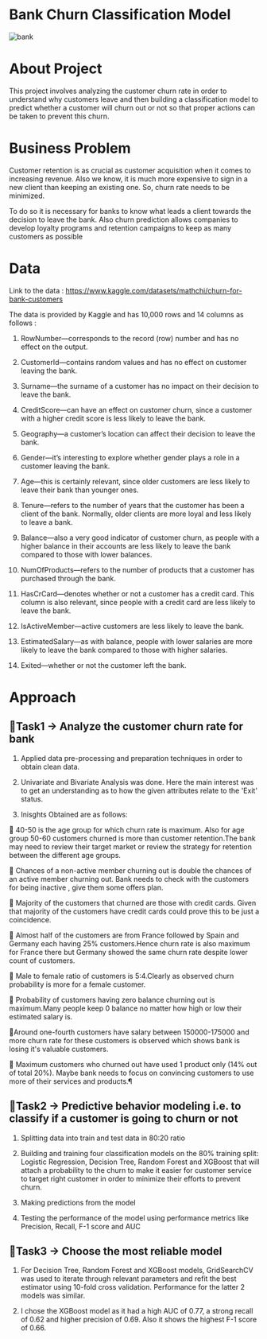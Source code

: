 # Bank Churn Classification Model

![bank](https://static3.depositphotos.com/1003902/164/i/600/depositphotos_1649358-stock-photo-bank.jpg)

# About Project
This project involves analyzing the customer churn rate in order to understand why customers leave and then building a classification model to predict whether a customer will churn out or not so that proper actions can be taken to prevent this churn.

# Business Problem

Customer retention is as crucial as customer acquisition when it comes to increasing revenue. Also we know, it is much more expensive to sign in a new client than keeping an existing one. So, churn rate needs to be minimized.

To do so it is necessary for banks to know what leads a client towards the decision to leave the bank. Also churn prediction allows companies to develop loyalty programs and retention campaigns to keep as many customers as possible 

# Data

Link to the data : https://www.kaggle.com/datasets/mathchi/churn-for-bank-customers

The data is provided by Kaggle and has 10,000 rows and 14 columns as follows :

1. RowNumber—corresponds to the record (row) number and has no effect on the output.

2. CustomerId—contains random values and has no effect on customer leaving the bank.

3. Surname—the surname of a customer has no impact on their decision to leave the bank.

4. CreditScore—can have an effect on customer churn, since a customer with a higher credit score is less likely to leave the bank.

5. Geography—a customer’s location can affect their decision to leave the bank.

6. Gender—it’s interesting to explore whether gender plays a role in a customer leaving the bank.

7. Age—this is certainly relevant, since older customers are less likely to leave their bank than younger ones.

8. Tenure—refers to the number of years that the customer has been a client of the bank. Normally, older clients are more loyal and less likely to leave a bank.

9. Balance—also a very good indicator of customer churn, as people with a higher balance in their accounts are less likely to leave the bank compared to those with lower balances.

10. NumOfProducts—refers to the number of products that a customer has purchased through the bank.

11. HasCrCard—denotes whether or not a customer has a credit card. This column is also relevant, since people with a credit card are less likely to leave the bank.

12. IsActiveMember—active customers are less likely to leave the bank.

13. EstimatedSalary—as with balance, people with lower salaries are more likely to leave the bank compared to those with higher salaries.

14. Exited—whether or not the customer left the bank.

# Approach

## 📍Task1 -> Analyze the customer churn rate for bank

1. Applied data pre-processing and preparation techniques in order to obtain clean data.

2. Univariate and Bivariate Analysis was done. Here the main interest was to get an understanding as to how the given attributes relate to the 'Exit' status.

3. Inisghts Obtained are as follows:

📌 40-50 is the age group for which churn rate is maximum. Also for age group 50-60 customers churned is more than customer retention.The bank may need to review their target market or review the strategy for retention between the different age groups.

📌 Chances of a non-active member churning out is double the chances of an active member churning out. Bank needs to check with the customers for being inactive , give them some offers plan.

📌 Majority of the customers that churned are those with credit cards. Given that majority of the customers have credit cards could prove this to be just a coincidence.

📌 Almost half of the customers are from France followed by Spain and Germany each having 25% customers.Hence churn rate is also maximum for France there but Germany showed the same churn rate despite lower count of customers.

📌 Male to female ratio of customers is 5:4.Clearly as observed churn probability is more for a female customer.

📌 Probability of customers having zero balance churning out is maximum.Many people keep 0 balance no matter how high or low their estimated salary is.

📌Around one-fourth customers have salary between 150000-175000 and more churn rate for these customers is observed which shows bank is losing it's valuable customers.

📌 Maximum customers who churned out have used 1 product only (14% out of total 20%). Maybe bank needs to focus on convincing customers to use more of their services and products.¶

## 📍Task2 -> Predictive behavior modeling i.e. to classify if a customer is going to churn or not

1. Splitting data into train and test data in 80:20 ratio

2. Building and training four classification models on the 80% training split: Logistic Regression, Decision Tree, Random Forest and XGBoost that will attach a probability to the churn to make it easier for customer service to target right customer in order to minimize their efforts to prevent churn.

3. Making predictions from the model

4. Testing the performance of the model using performance metrics like Precision, Recall, F-1 score and AUC 

## 📍Task3 -> Choose the most reliable model 

1. For Decision Tree, Random Forest and XGBoost models, GridSearchCV was used to iterate through relevant parameters and refit the best estimator using 10-fold cross validation. Performance for the latter 2 models was similar.

2. I chose the XGBoost model as it had a high AUC of 0.77, a strong recall of 0.62 and higher precision of 0.69. Also it shows the highest F-1 score of 0.66.
